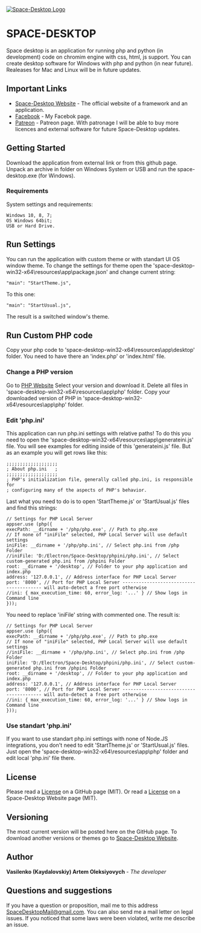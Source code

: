 [![Space-Desktop Logo](https://www.space-desktop.com//logo-github.png)](https://www.space-desktop.com)

# SPACE-DESKTOP

Space desktop is an application for running php and python (in development) code on chromim engine with css, html, js support. You can create desktop software for Windows with php and python (in near future). Realeases for Mac and Linux will be in future updates.

## Important Links

* [Space-Desktop Website](https://www.space-desktop.com) - The official website of a framework and an application.
* [Facebook](https://---) - My Facebok page.
* [Patreon](https://---) - Patreon page. With patronage I will be able to buy more licences and external software for future Space-Desktop updates.

## Getting Started

Download the application from external link or from this github page. Unpack an archive in folder on Windows System or USB and run the space-desktop.exe (for Windows).

### Requirements

System settings and requirements:

```
Windows 10, 8, 7;
OS Windows 64bit;
USB or Hard Drive.
```

## Run Settings

You can run the application with custom theme or with standart UI OS window theme.
To change the settings for theme open the 'space-desktop-win32-x64\resources\app\package.json' and change current string:

```
"main": "StartTheme.js",
```

To this one:

```
"main": "StartUsual.js",
```

The result is a switched window's theme.

## Run Custom PHP code

Copy your php code to 'space-desktop-win32-x64\resources\app\desktop\' folder. You need to have there an 'index.php' or 'index.html' file.

### Change a PHP version

Go to [PHP Website](https://www.php.net/releases/index.php)
Select your version and download it.
Delete all files in 'space-desktop-win32-x64\resources\app\php\' folder.
Copy your downloaded version of PHP in 'space-desktop-win32-x64\resources\app\php\' folder.

### Edit 'php.ini'

This application can run php.ini settings with relative paths!
To do this you need to open the 'space-desktop-win32-x64\resources\app\generateini.js' file.
You will see examples for editing inside of this 'generateini.js' file.
But as an example you will get rows like this:

```
;;;;;;;;;;;;;;;;;;;
; About php.ini   ;
;;;;;;;;;;;;;;;;;;;
; PHP's initialization file, generally called php.ini, is responsible for
; configuring many of the aspects of PHP's behavior.
```

Last what you need to do is to open 'StartTheme.js' or 'StartUsual.js' files and find this strings:

```
// Settings for PHP Local Server
appser.use (php({
execPath: __dirname + '/php/php.exe', // Path to php.exe
// If none of "iniFile" selected, PHP Local Server will use default settings
iniFile: __dirname + '/php/php.ini', // Select php.ini from /php Folder
//iniFile: 'D:/Electron/Space-Desktop/phpini/php.ini', // Select custom-generated php.ini from /phpini Folder
root: __dirname + '/desktop', // Folder to your php application and index.php
address: '127.0.0.1', // Address interface for PHP Local Server
port: '8000', // Port for PHP Local Server ---------------------------------------- will auto-detect a free port otherwise
//ini: { max_execution_time: 60, error_log: '...' } // Show logs in Command line  
}));
```

You need to replace 'iniFile' string with commented one. The result is:

```
// Settings for PHP Local Server
appser.use (php({
execPath: __dirname + '/php/php.exe', // Path to php.exe
// If none of "iniFile" selected, PHP Local Server will use default settings
//iniFile: __dirname + '/php/php.ini', // Select php.ini from /php Folder
iniFile: 'D:/Electron/Space-Desktop/phpini/php.ini', // Select custom-generated php.ini from /phpini Folder
root: __dirname + '/desktop', // Folder to your php application and index.php
address: '127.0.0.1', // Address interface for PHP Local Server
port: '8000', // Port for PHP Local Server ---------------------------------------- will auto-detect a free port otherwise
//ini: { max_execution_time: 60, error_log: '...' } // Show logs in Command line  
}));
```

### Use standart 'php.ini'

If you want to use standart php.ini settings with none of Node.JS integrations, you don't need to edit 'StartTheme.js' or 'StartUsual.js' files. Just open the 'space-desktop-win32-x64\resources\app\php\' folder and edit local 'php.ini' file there.

## License

Please read a [License](https://---) on a GitHub page (MIT).
Or read a [License](https://---) on a Space-Desktop Website page (MIT).

## Versioning

The most current version will be posted here on the GitHub page.
To download another versions or themes go to [Space-Desktop Website](https://www.space-desktop.com).

## Author

**Vasilenko (Kaydalovskiy) Artem Oleksiyovych** - *The developer*

## Questions and suggestions

If you have a question or proposition, mail me to this address [SpaceDesktopMail@gmail.com](SpaceDesktopMail@gmail.com).
You can also send me a mail letter on legal issues. If you noticed that some laws were been violated, write me describe an issue.

